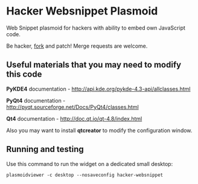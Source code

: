 # Hacker Websnippet Plasmoid
Web Snippet plasmoid for hackers with ability to embed own JavaScript code.

Be hacker, [fork](https://github.com/artemrizhov/plasmoid-hacker-websnippet) and patch!
Merge requests are welcome.

## Useful materials that you may need to modify this code

**PyKDE4** documentation - http://api.kde.org/pykde-4.3-api/allclasses.html

**PyQt4** documentation - http://pyqt.sourceforge.net/Docs/PyQt4/classes.html

**Qt4** documentation - http://doc.qt.io/qt-4.8/index.html

Also you may want to install **qtcreator** to modify the configuration window.

## Running and testing

Use this command to run the widget on a dedicated small desktop:

    plasmoidviewer -c desktop --nosaveconfig hacker-websnippet
